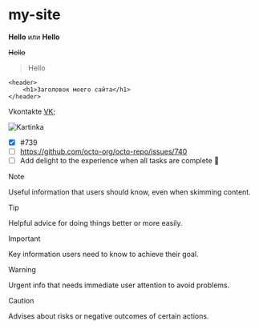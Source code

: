 # my-site

**Hello** или __Hello__

~~Hello~~

>Hello

```
<header>
    <h1>Заголовок моего сайта</h1>
</header>
```
Vkontakte [VK](vk.com);

![Kartinka](https://docs.github.com/assets/cb-39744/mw-1440/images/help/writing/image-rendered.webp)

- [x] #739
- [ ] https://github.com/octo-org/octo-repo/issues/740
- [ ] Add delight to the experience when all tasks are complete :tada:

> [!NOTE]
> Useful information that users should know, even when skimming content.

> [!TIP]
> Helpful advice for doing things better or more easily.

> [!IMPORTANT]
> Key information users need to know to achieve their goal.

> [!WARNING]
> Urgent info that needs immediate user attention to avoid problems.

> [!CAUTION]
> Advises about risks or negative outcomes of certain actions.